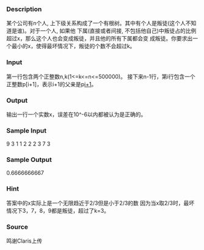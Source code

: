 
### Description
某个公司有n个人, 上下级关系构成了一个有根树。其中有个人是叛徒(这个人不知道是谁)。对于一个人, 如果他
下属(直接或者间接, 不包括他自己)中叛徒占的比例超过x，那么这个人也会变成叛徒，并且他的所有下属都会变
成叛徒。你要求出一个最小的x，使得最坏情况下，叛徒的个数不会超过k。


### Input
第一行包含两个正整数n,k(1<=k<=n<=500000)。
接下来n-1行，第i行包含一个正整数p[i+1]，表示i+1的父亲是p[i+1](1<=p[i+1]<=i)。


### Output
输出一行一个实数x，误差在10^-6以内都被认为是正确的。


### Sample Input
9 3
1
1
2
2
2
3
7
3
### Sample Output
0.6666666667
### Hint
答案中的x实际上是一个无限趋近于2/3但是小于2/3的数
因为当x取2/3时，最坏情况下3，7，8，9都是叛徒，超过了k=3。

### Source
鸣谢Claris上传